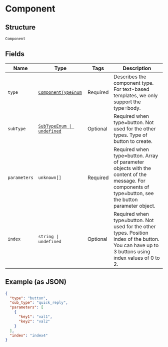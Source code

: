 
# Component

## Structure

`Component`

## Fields

| Name | Type | Tags | Description |
|  --- | --- | --- | --- |
| `type` | [`ComponentTypeEnum`](../../doc/models/component-type-enum.md) | Required | Describes the component type. For text-based templates, we only support the type=body. |
| `subType` | [`SubTypeEnum \| undefined`](../../doc/models/sub-type-enum.md) | Optional | Required when type=button. Not used for the other types. Type of button to create. |
| `parameters` | `unknown[]` | Required | Required when type=button. Array of parameter objects with the content of the message. For components of type=button, see the button parameter object. |
| `index` | `string \| undefined` | Optional | Required when type=button. Not used for the other types. Position index of the button. You can have up to 3 buttons using index values of 0 to 2. |

## Example (as JSON)

```json
{
  "type": "button",
  "sub_type": "quick_reply",
  "parameters": [
    {
      "key1": "val1",
      "key2": "val2"
    }
  ],
  "index": "index4"
}
```

